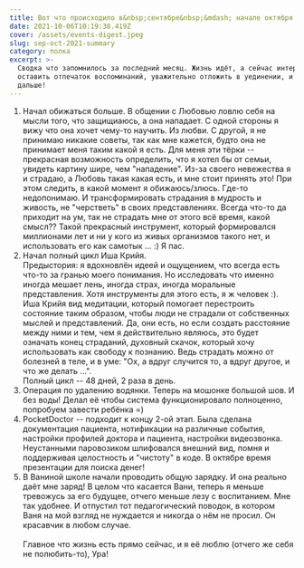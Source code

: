 ```yaml
---
title: Вот что происходило в&nbsp;сентябре&nbsp;&mdash; начале октября 2021
date: 2021-10-06T10:19:38.419Z
cover: /assets/events-digest.jpeg
slug: sep-oct-2021-summary
category: полка
excerpt: >-
  Сводка что запомнилось за последний месяц. Жизнь идёт, а сейчас интересно
  оставить отпечаток воспоминаний, уважительно отложить в уединении, и идём
  дальше!
---
```

1. Начал обижаться больше. В общении с Любовью ловлю себя на мысли того, что защищиаюсь, а она нападает. С одной стороны я вижу что она хочет чему-то научить. Из любви. С другой, я не принимаю никакие советы, так как мне кажется, будто она не принимает меня таким какой я есть. Для меня эти тёрки -- прекрасная возможность определить, что я хотел бы от семьи, увидеть картину шире, чем "нападение". Из-за своего невежества я и страдаю, а Любовь такая какая есть, и мне стоит принять это! При этом следить, в какой момент я обижаюсь/злюсь. Где-то недопонимаю. И  трансформировать страдания в мудрость и живость, не "черстветь" в своих представлениях. Всегда что-то да приходит на ум, так не страдать мне от этого всё время, какой смысл?? Такой прекрасный инструмент, который формировался миллионами лет и ни у кого из живых организмов такого нет, и использовать его как самотык ... :) Я пас.
2. Начал полный цикл Иша Крийя. \
   Предыстория: я вдохновлён идеей и ощущением, что всегда есть что-то за гранью моего понимания. Но исследовать что именно иногда мешает лень, иногда страх, иногда моральные представления. Хотя инструменты для этого есть, я ж человек :). Иша Крийя вид медитации, который помогает перестроить состояние таким образом, чтобы люди не страдали от собственных мыслей и представлений. Да, они есть, но если создать расстояние между ними и тем, чем я действительно являюсь, это будет означать конец страданий, духовный скачок, который хочу использовать как свободу к познанию. Ведь страдать можно от болезней в теле, и в уме: "Ох, а вдруг случится то, а вдруг другое, и что же делать ...".\
   Полный цикл -- 48 дней, 2 раза в день.
3. Операция по удалению водянки. Теперь на мошонке большой шов. И без воды! Делал её чтобы система функционировало полноценно, попробуем завести ребёнка =)
4. PocketDoctor -- подходит к концу 2-ой этап. Была сделана документация пациента, нотификации на различные события, настройки профилей доктора и пациента, настройки видеозвонка. Неустанными паровозиком шлифовался внешний вид, помня и поддерживая целостность и "чистоту" в коде. В октябре время презентации для поиска денег!
5. В Ваниной школе начали проводить общую зарядку. И она реально даёт мне заряд! В целом что касается Вани, теперь я меньше тревожусь за его будущее, отчего меньше лезу с воспитанием. Мне так удобнее. И отпустил тот педагогический поводок, в котором Ваня на мой взгляд не нуждается и никогда о нём не просил. Он красавчик в любом случае.\
   \
   Главное что жизнь есть прямо сейчас, и я её люблю (отчего же себя не полюбить-то), Ура!
